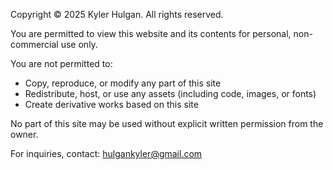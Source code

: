 Copyright © 2025 Kyler Hulgan. All rights reserved.

You are permitted to view this website and its contents for personal, non-commercial use only.

You are not permitted to:
- Copy, reproduce, or modify any part of this site
- Redistribute, host, or use any assets (including code, images, or fonts)
- Create derivative works based on this site

No part of this site may be used without explicit written permission from the owner.

For inquiries, contact: hulgankyler@gmail.com

